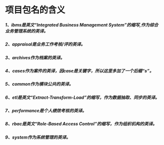 # 项目包名的含义

##### 1、ibms是英文“Integrated Business Management System”的缩写,作为综合业务管理系统的英译。  
##### 2、appraisal是业务工作考核/评的英译。    
##### 3、archives作为档案的英译。  
##### 4、cases作为案件的英译，因case是关键字，所以这里多加了一个后缀“s”。  
##### 5、common作为模块公共的英译。  
##### 6、etl是英文“Extract-Transform-Load”的缩写，作为数据抽取、同步的英译。  
##### 7、performance是个人绩效考核的英译。  
##### 8、rbac是英文“Role-Based Access Control”的缩写，作为组织机构的英译。  
##### 9、system作为系统管理的英译。    

